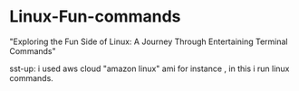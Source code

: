 # Linux-Fun-commands
"Exploring the Fun Side of Linux: A Journey Through Entertaining Terminal Commands"

sst-up: i used aws cloud "amazon linux" ami for instance , in this i run linux commands.
